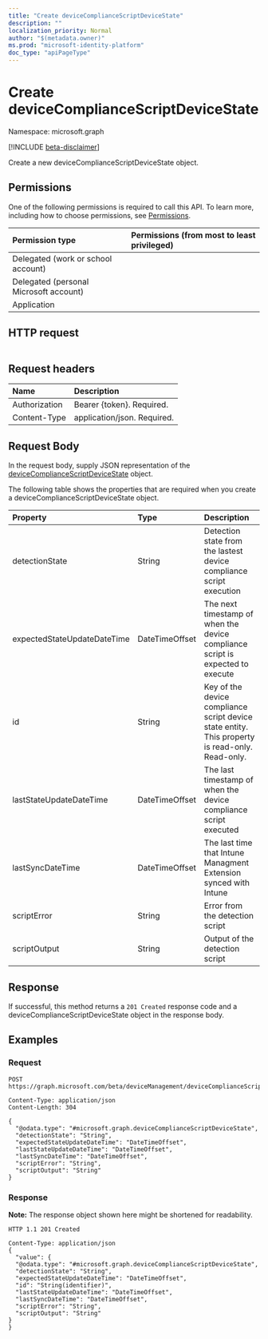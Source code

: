 ```yaml
---
title: "Create deviceComplianceScriptDeviceState"
description: ""
localization_priority: Normal
author: "$(metadata.owner)"
ms.prod: "microsoft-identity-platform"
doc_type: "apiPageType"
---
```


# Create deviceComplianceScriptDeviceState

Namespace: microsoft.graph

[!INCLUDE [beta-disclaimer](../../includes/beta-disclaimer.md)]

Create a new deviceComplianceScriptDeviceState object.

## Permissions

One of the following permissions is required to call this API. To learn more, including how to choose permissions, see [Permissions](/graph/permissions-reference).

| Permission type                        | Permissions (from most to least privileged) |
| :------------------------------------- | :------------------------------------------ |
| Delegated (work or school account)     |                                             |
| Delegated (personal Microsoft account) |                                             |
| Application                            |                                             |

## HTTP request

<!-- {
  "blockType": "ignored"
}
-->

```http

```

## Request headers

| Name          | Description                 |
| :------------ | :-------------------------- |
| Authorization | Bearer {token}. Required.   |
| Content-Type  | application/json. Required. |

## Request Body

In the request body, supply JSON representation of the [deviceComplianceScriptDeviceState](../resources/intune-devicecompliancescriptdevicestate.md) object.

<!-- Actions and Functions -->

<!-- CRUD Methods -->

The following table shows the properties that are required when you create a deviceComplianceScriptDeviceState object.

| Property                    | Type           | Description                                                                                     |
| :-------------------------- | :------------- | :---------------------------------------------------------------------------------------------- |
| detectionState              | String         | Detection state from the lastest device compliance script execution                             |
| expectedStateUpdateDateTime | DateTimeOffset | The next timestamp of when the device compliance script is expected to execute                  |
| id                          | String         | Key of the device compliance script device state entity. This property is read-only. Read-only. |
| lastStateUpdateDateTime     | DateTimeOffset | The last timestamp of when the device compliance script executed                                |
| lastSyncDateTime            | DateTimeOffset | The last time that Intune Managment Extension synced with Intune                                |
| scriptError                 | String         | Error from the detection script                                                                 |
| scriptOutput                | String         | Output of the detection script                                                                  |

## Response

If successful, this method returns a `201 Created` response code and a deviceComplianceScriptDeviceState object in the response body.

## Examples

### Request

<!-- {
  "blockType": "request",
  "name": "create_devicecompliancescriptdevicestate"
}
-->

```http
POST https://graph.microsoft.com/beta/deviceManagement/deviceComplianceScripts/{id}/deviceRunStates/{id}

Content-Type: application/json
Content-Length: 304

{
  "@odata.type": "#microsoft.graph.deviceComplianceScriptDeviceState",
  "detectionState": "String",
  "expectedStateUpdateDateTime": "DateTimeOffset",
  "lastStateUpdateDateTime": "DateTimeOffset",
  "lastSyncDateTime": "DateTimeOffset",
  "scriptError": "String",
  "scriptOutput": "String"
}

```

### Response

**Note:** The response object shown here might be shortened for readability.

<!-- {
  "blockType": "response",
  "truncated": true,
  "@odata.type": "microsoft.management.services.api.deviceComplianceScriptDeviceState"
}
-->

```http
HTTP 1.1 201 Created

Content-Type: application/json
{
  "value": {
  "@odata.type": "#microsoft.graph.deviceComplianceScriptDeviceState",
  "detectionState": "String",
  "expectedStateUpdateDateTime": "DateTimeOffset",
  "id": "String(identifier)",
  "lastStateUpdateDateTime": "DateTimeOffset",
  "lastSyncDateTime": "DateTimeOffset",
  "scriptError": "String",
  "scriptOutput": "String"
}
}

```